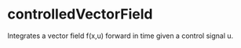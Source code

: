 # controlledVectorField
Integrates a vector field f(x,u) forward in time given a control signal u. 
